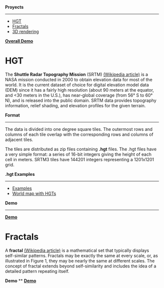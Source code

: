 **Proyects**
****

 - [HGT](#hgt)
 - [Fractals](#fractals)
 - [3D rendering](#)

[**Overall Demo**](http://juampi92.github.io/VisualizacionCompI/)

HGT
===

The **Shuttle Radar Topography Mission** (SRTM) [(Wikipedia article)](http://en.wikipedia.org/wiki/Shuttle_Radar_Topography_Mission) is a NASA mission conducted in 2000 to obtain elevation data for most of the world. It is the current dataset of choice for digital elevation model data (DEM) since it has a fairly high resolution (about 90 meters at the equator, and <30 meters in the U.S.), has near-global coverage (from 56° S to 60° N), and is released into the public domain.
SRTM data provides topography information, relief shading, and elevation profiles for the given terrain.


**Format**
****

The data is divided into one degree square tiles. The outermost rows and columns of each tile overlap with the corresponding rows and columns of adjacent tiles.

The tiles are distributed as zip files containing **.hgt** files. The .hgt files have a very simple format: a series of 16-bit integers giving the height of each cell in meters. SRTM3 tiles have 144201 integers representing a 1201x1201 grid.


**.hgt Examples**
****

 - [Examples](http://www.exa.unicen.edu.ar/catedras/viscomp/recursos/HGT.zip)
 - [World map with HGTs](http://www.viewfinderpanoramas.org/Coverage%20map%20viewfinderpanoramas_org3.htm)


**Demo**
****

[**Demo**](http://juampi92.github.io/VisualizacionCompI/entrega1/index.html)


Fractals
===
A **fractal** [(Wikipedia article)](http://en.wikipedia.org/wiki/Fractal) is a mathematical set that typically displays self-similar patterns. Fractals may be exactly the same at every scale, or, as illustrated in Figure 1, they may be nearly the same at different scales. The concept of fractal extends beyond self-similarity and includes the idea of a detailed pattern repeating itself.

**Demo**
**
[**Demo**](http://juampi92.github.io/VisualizacionCompI/entrega2/index.html)